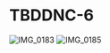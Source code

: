 # TBDDNC-6
![IMG_0183](https://user-images.githubusercontent.com/62537918/194468424-2ce2af46-be71-4ef5-b991-cfc410487ffa.png)
![IMG_0185](https://user-images.githubusercontent.com/62537918/194468455-d71b1836-6075-4c6a-ac46-8b25e7c4e680.png)
